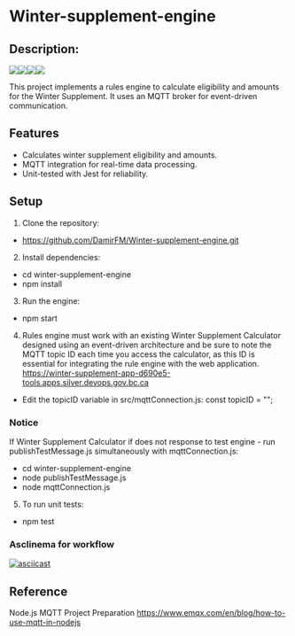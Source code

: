 # Winter-supplement-engine

## Description:

<img src="https://img.shields.io/badge/JavaScript-F7DF1E?style=for-the-badge&logo=javascript&logoColor=black" /><img src="https://img.shields.io/badge/Jest-000000?style=for-the-badge&logo=jest&logoColor=white" /><img src="https://img.shields.io/badge/Node.js-339933?style=for-the-badge&logo=node.js&logoColor=white" /><img src="https://img.shields.io/badge/License-MIT-000000?style=for-the-badge&logo=opensource&logoColor=white" />

This project implements a rules engine to calculate eligibility and amounts for the Winter Supplement. It uses an MQTT broker for event-driven communication.

## Features

- Calculates winter supplement eligibility and amounts.
- MQTT integration for real-time data processing.
- Unit-tested with Jest for reliability.

## Setup

1. Clone the repository:

- https://github.com/DamirFM/Winter-supplement-engine.git

2. Install dependencies:

- cd winter-supplement-engine
- npm install

3. Run the engine:

- npm start

4. Rules engine must work with an existing Winter Supplement Calculator designed
   using an event-driven architecture and be sure to note
   the MQTT topic ID each time you access the calculator, as this ID is essential for
   integrating the rule engine with the web application. https://winter-supplement-app-d690e5-tools.apps.silver.devops.gov.bc.ca

- Edit the topicID variable in src/mqttConnection.js:
  const topicID = "<your-dynamic-topic-id>";

### Notice

If Winter Supplement Calculator if does not response to test engine - run publishTestMessage.js simultaneously with mqttConnection.js:

- cd winter-supplement-engine
- node publishTestMessage.js
- node mqttConnection.js

5. To run unit tests:

- npm test

### Asclinema for workflow

[![asciicast](https://asciinema.org/a/692814.svg)](https://asciinema.org/a/692814)

## Reference

Node.js MQTT Project Preparation
https://www.emqx.com/en/blog/how-to-use-mqtt-in-nodejs
